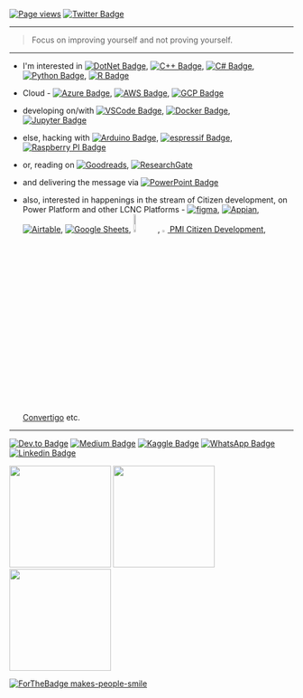 <!--
**amitpuri/amitpuri** is a ✨ _special_ ✨ repository because its `README.md` (this file) appears on your GitHub profile.

Here are some ideas to get you started:
-->

[![Page views](https://komarev.com/ghpvc/?username=amitpuri&style=flat-square)](https://github.com/amitpuri)
[![Twitter Badge](https://img.shields.io/twitter/follow/iamamitpuri?style=flat-square&label=Twitter&style=social&logoColor=white)](https://twitter.com/iamamitpuri)

------------------------------------------------------------------------------------------------------------------------------------
> Focus on improving yourself and not proving yourself.
------------------------------------------------------------------------------------------------------------------------------------

- I'm interested in 
[![DotNet Badge](https://img.shields.io/badge/.NET-512BD4?style=flat-square&logo=dotnet&logoColor=white)](https://dotnetfoundation.org),
[![C++ Badge](https://img.shields.io/badge/c++-%2300599C.svg?style=flat-square&logo=c%2B%2B&logoColor=white)](https://isocpp.org),
[![C# Badge](https://img.shields.io/badge/C%23-239120?style=flat-square&logo=c-sharp&logoColor=white)](https://github.com/dotnet/csharplang),
[![Python Badge](https://img.shields.io/badge/Python-FFD43B?style=flat-square&logo=python&logoColor=blue)](https://www.python.org),
[![R Badge](https://img.shields.io/badge/R-276DC3?style=flat-square&logo=r&logoColor=white)](https://www.r-project.org)

- Cloud - 
[![Azure Badge](https://img.shields.io/badge/azure-%230072C6.svg?style=flat-square&logo=microsoft-azure&logoColor=white)](https://www.azuredevopslabs.com),
[![AWS Badge](https://img.shields.io/badge/AWS-%23FF9900.svg?style=flat-square&logo=amazonaws&logoColor=white)](https://amazon.com/aws),
[![GCP Badge](https://img.shields.io/badge/GoogleCloud-%234285F4.svg?style=flat-square&logo=google-cloud&logoColor=white)](https://codelabs.developers.google.com/)

- developing on/with
[![VSCode Badge](https://img.shields.io/badge/Visual_Studio_Code-0078D4?style=flat-square&logo=visual%20studio%20code&logoColor=white)](https://code.visualstudio.com),
[![Docker Badge](https://img.shields.io/badge/Docker-2CA5E0?style=flat-square&logo=docker&logoColor=white)](https://hub.docker.com/u/amitpuri),
[![Jupyter Badge](https://img.shields.io/badge/Jupyter-F37626.svg?&style=flat-square&logo=Jupyter&logoColor=white)](https://jupyter.org)

- else, hacking with
[![Arduino Badge](https://img.shields.io/badge/Arduino-00979D?style=flat-square&logo=Arduino&logoColor=white)](https://www.arduino.cc/),
[![espressif Badge](https://img.shields.io/badge/espressif-E7352C?style=flat-square&logo=espressif&logoColor=white)](https://www.espressif.com/en),
[![Raspberry PI Badge](https://img.shields.io/badge/Raspberry%20Pi-A22846?style=flat-square&logo=Raspberry%20Pi&logoColor=white)](https://raspberrypi.org)

- or, reading on
[![Goodreads](https://img.shields.io/badge/Goodreads-372213?style=flat-square&logo=goodreads&logoColor=white)](https://www.goodreads.com/amitpuriindia),
[![ResearchGate](https://img.shields.io/badge/Research_Gate-00CCBB.svg?&style=flat-square&logo=ResearchGate&logoColor=white)](https://research.amitpuri.com)

- and delivering the message via
[![PowerPoint Badge](https://img.shields.io/badge/Microsoft_PowerPoint-B7472A?style=flat-square&logo=microsoft-powerpoint&logoColor=white)](https://office.com)

- also, interested in happenings in the stream of Citizen development, on Power Platform and other LCNC Platforms - [![figma](https://img.shields.io/badge/Figma-F24E1E?style=flat-square&logo=figma&logoColor=white)](https://www.figma.com/@amitpuri),
[![Appian](https://img.shields.io/badge/Appian-2322F0?style=flat-square&logo=Appian&logoColor=white)](https://appian.com),
[![Airtable](https://img.shields.io/badge/Airtable-18BFFF?style=flat-square&logo=Airtable&logoColor=white)](https://www.airtable.com),
[![Google Sheets](https://img.shields.io/badge/Google%20Sheets-34A853?style=flat-square&logo=google-sheets&logoColor=white)](https://www.appsheet.com), <a href="https://www.honeycode.aws/"><img src="https://amitpuri.com/images/honeycode.jpg" alt="honeycode.aws" style="width: 9%;"></a>, <a href="https://www.pmi.org/citizen-developer"><img src="https://amitpuri.com/images/pmi.png" alt="https://www.pmi.org/citizen-developer" style="width: 2%;"> PMI Citizen Development</a>, [Convertigo](https://www.convertigo.com/video-tutorials) etc.

-------------------------------------------------------------------------------------------------------

[![Dev.to Badge](https://img.shields.io/badge/dev.to-0A0A0A?style=flat-square&logo=devdotto&logoColor=white)](https://dev.to/amitpuri)
[![Medium Badge](https://img.shields.io/badge/Medium-12100E?style=flat-square&logo=medium&logoColor=white)](https://amitpuri.medium.com)
[![Kaggle Badge](https://img.shields.io/badge/Kaggle-20BEFF?style=flat-square&logo=Kaggle&logoColor=white)](https://www.kaggle.com/amitpuri)
[![WhatsApp Badge](https://img.shields.io/badge/WhatsApp-25D366?style=flat-square&logo=whatsapp&logoColor=white)](https://wa.me/919989024896/?lang=en)
[![Linkedin Badge](https://img.shields.io/badge/-LinkedIn-0e76a8?style=flat-square&logo=Linkedin&logoColor=white)](https://linkedin.com/in/amitpuriindia)

<p>
  <img height="180em" src="https://github-readme-stats.vercel.app/api?username=amitpuri&theme=radical&show_icons=true&hide_border=true&&count_private=true&include_all_commits=true" />
  <img height="180em" src="https://github-readme-stats.vercel.app/api/top-langs/?username=amitpuri&show_icons=true&theme=radical&&hide_border=true&layout=compact&langs_count=8&hide=javascript"/>
  <img height="180em" src="https://github-profile-summary-cards.vercel.app/api/cards/profile-details?username=amitpuri&theme=radical"/>
</p>


[![ForTheBadge makes-people-smile](https://ForTheBadge.com/images/badges/makes-people-smile.svg)](https://ForTheBadge.com)

